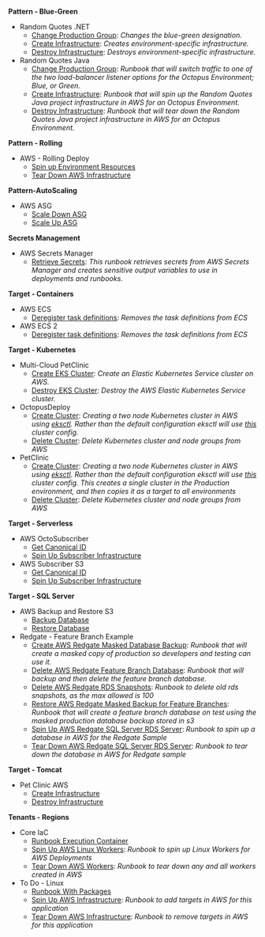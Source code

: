 **Pattern - Blue-Green**

- Random Quotes .NET
   - <a href="https://samples.octopus.app/app#/Spaces-302/projects/Projects-542/operations/runbooks/Runbooks-525/process/RunbookProcess-Runbooks-525" target="_blank">Change Production Group</a>: *Changes the blue-green designation.*
   - <a href="https://samples.octopus.app/app#/Spaces-302/projects/Projects-542/operations/runbooks/Runbooks-523/process/RunbookProcess-Runbooks-523" target="_blank">Create Infrastructure</a>: *Creates environment-specific infrastructure.*
   - <a href="https://samples.octopus.app/app#/Spaces-302/projects/Projects-542/operations/runbooks/Runbooks-524/process/RunbookProcess-Runbooks-524" target="_blank">Destroy Infrastructure</a>: *Destroys environment-specific infrastructure.*
- Random Quotes Java
   - <a href="https://samples.octopus.app/app#/Spaces-302/projects/Projects-402/operations/runbooks/Runbooks-383/process/RunbookProcess-Runbooks-383" target="_blank">Change Production Group</a>: *Runbook that will switch traffic to one of the two load-balancer listener options for the Octopus Environment; _Blue_, or _Green_.*
   - <a href="https://samples.octopus.app/app#/Spaces-302/projects/Projects-402/operations/runbooks/Runbooks-381/process/RunbookProcess-Runbooks-381" target="_blank">Create Infrastructure</a>: *Runbook that will spin up the _Random Quotes Java_ project infrastructure in AWS for an Octopus Environment.*
   - <a href="https://samples.octopus.app/app#/Spaces-302/projects/Projects-402/operations/runbooks/Runbooks-382/process/RunbookProcess-Runbooks-382" target="_blank">Destroy Infrastructure</a>: *Runbook that will tear down the _Random Quotes Java_ project infrastructure in AWS for an Octopus Environment.*
    
**Pattern - Rolling**

- AWS - Rolling Deploy
   - <a href="https://samples.octopus.app/app#/Spaces-45/projects/Projects-386/operations/runbooks/Runbooks-371/process/RunbookProcess-Runbooks-371" target="_blank">Spin up Environment Resources</a>
   - <a href="https://samples.octopus.app/app#/Spaces-45/projects/Projects-386/operations/runbooks/Runbooks-372/process/RunbookProcess-Runbooks-372" target="_blank">Tear Down AWS Infrastructure</a>
    
**Pattern-AutoScaling**

- AWS ASG
   - <a href="https://samples.octopus.app/app#/Spaces-742/projects/Projects-1464/operations/runbooks/Runbooks-1782/process/RunbookProcess-Runbooks-1782" target="_blank">Scale Down ASG</a>
   - <a href="https://samples.octopus.app/app#/Spaces-742/projects/Projects-1464/operations/runbooks/Runbooks-1543/process/RunbookProcess-Runbooks-1543" target="_blank">Scale Up ASG</a>
    
**Secrets Management**

- AWS Secrets Manager
   - <a href="https://samples.octopus.app/app#/Spaces-822/projects/Projects-1702/operations/runbooks/Runbooks-1744/process/RunbookProcess-Runbooks-1744" target="_blank">Retrieve Secrets</a>: *This runbook retrieves secrets from AWS Secrets Manager and creates sensitive output variables to use in deployments and runbooks.*
    
**Target - Containers**

- AWS ECS
   - <a href="https://samples.octopus.app/app#/Spaces-103/projects/Projects-647/operations/runbooks/Runbooks-664/process/RunbookProcess-Runbooks-664" target="_blank">Deregister task definitions</a>: *Removes the task definitions from ECS*
- AWS ECS 2
   - <a href="https://samples.octopus.app/app#/Spaces-103/projects/Projects-1848/operations/runbooks/Runbooks-1896/process/RunbookProcess-Runbooks-1896" target="_blank">Deregister task definitions</a>: *Removes the task definitions from ECS*
    
**Target - Kubernetes**

- Multi-Cloud PetClinic
   - <a href="https://samples.octopus.app/app#/Spaces-105/projects/Projects-1707/operations/runbooks/Runbooks-1763/process/RunbookProcess-Runbooks-1763" target="_blank">Create EKS Cluster</a>: *Create an Elastic Kubernetes Service cluster on AWS.*
   - <a href="https://samples.octopus.app/app#/Spaces-105/projects/Projects-1707/operations/runbooks/Runbooks-1766/process/RunbookProcess-Runbooks-1766" target="_blank">Destroy EKS Cluster</a>: *Destroy the AWS Elastic Kubernetes Service cluster.*
- OctopusDeploy
   - <a href="https://samples.octopus.app/app#/Spaces-105/projects/Projects-1241/operations/runbooks/Runbooks-1242/process/RunbookProcess-Runbooks-1242" target="_blank">Create Cluster</a>: *Creating a two node Kubernetes cluster in AWS using [eksctl](https://github.com/weaveworks/eksctl). Rather than the default configuration eksctl will use [this](https://github.com/OctopusSamples/IaC/blob/master/aws/Kubernetes/cluster.yaml) cluster config.*
   - <a href="https://samples.octopus.app/app#/Spaces-105/projects/Projects-1241/operations/runbooks/Runbooks-1243/process/RunbookProcess-Runbooks-1243" target="_blank">Delete Cluster</a>: *Delete Kubernetes cluster and node groups from AWS*
- PetClinic
   - <a href="https://samples.octopus.app/app#/Spaces-105/projects/Projects-861/operations/runbooks/Runbooks-901/process/RunbookProcess-Runbooks-901" target="_blank">Create Cluster</a>: *Creating a two node Kubernetes cluster in AWS using [eksctl](https://github.com/weaveworks/eksctl). Rather than the default configuration eksctl will use [this](https://github.com/OctopusSamples/IaC/blob/master/aws/Kubernetes/cluster.yaml) cluster config. This creates a single cluster in the Production environment, and then copies it as a target to all environments*
   - <a href="https://samples.octopus.app/app#/Spaces-105/projects/Projects-861/operations/runbooks/Runbooks-902/process/RunbookProcess-Runbooks-902" target="_blank">Delete Cluster</a>: *Delete Kubernetes cluster and node groups from AWS*
    
**Target - Serverless**

- AWS OctoSubscriber
   - <a href="https://samples.octopus.app/app#/Spaces-1/projects/Projects-1742/operations/runbooks/Runbooks-1806/process/RunbookProcess-Runbooks-1806" target="_blank">Get Canonical ID</a>
   - <a href="https://samples.octopus.app/app#/Spaces-1/projects/Projects-1742/operations/runbooks/Runbooks-1805/process/RunbookProcess-Runbooks-1805" target="_blank">Spin Up Subscriber Infrastructure</a>
- AWS Subscriber S3
   - <a href="https://samples.octopus.app/app#/Spaces-1/projects/Projects-1781/operations/runbooks/Runbooks-1822/process/RunbookProcess-Runbooks-1822" target="_blank">Get Canonical ID</a>
   - <a href="https://samples.octopus.app/app#/Spaces-1/projects/Projects-1781/operations/runbooks/Runbooks-1821/process/RunbookProcess-Runbooks-1821" target="_blank">Spin Up Subscriber Infrastructure</a>
    
**Target - SQL Server**

- AWS Backup and Restore S3
   - <a href="https://samples.octopus.app/app#/Spaces-106/projects/Projects-649/operations/runbooks/Runbooks-666/process/RunbookProcess-Runbooks-666" target="_blank">Backup Database</a>
   - <a href="https://samples.octopus.app/app#/Spaces-106/projects/Projects-649/operations/runbooks/Runbooks-667/process/RunbookProcess-Runbooks-667" target="_blank">Restore Database</a>
- Redgate - Feature Branch Example
   - <a href="https://samples.octopus.app/app#/Spaces-106/projects/Projects-374/operations/runbooks/Runbooks-365/process/RunbookProcess-Runbooks-365" target="_blank">Create AWS Redgate Masked Database Backup</a>: *Runbook that will create a masked copy of production so developers and testing can use it.*
   - <a href="https://samples.octopus.app/app#/Spaces-106/projects/Projects-374/operations/runbooks/Runbooks-367/process/RunbookProcess-Runbooks-367" target="_blank">Delete AWS Redgate Feature Branch Database</a>: *Runbook that will backup and then delete the feature branch database.*
   - <a href="https://samples.octopus.app/app#/Spaces-106/projects/Projects-374/operations/runbooks/Runbooks-914/process/RunbookProcess-Runbooks-914" target="_blank">Delete AWS Redgate RDS Snapshots</a>: *Runbook to delete old rds snapshots, as the max allowed is 100*
   - <a href="https://samples.octopus.app/app#/Spaces-106/projects/Projects-374/operations/runbooks/Runbooks-366/process/RunbookProcess-Runbooks-366" target="_blank">Restore AWS Redgate Masked Backup for Feature Branches</a>: *Runbook that will create a feature branch database on test using the masked production database backup stored in s3*
   - <a href="https://samples.octopus.app/app#/Spaces-106/projects/Projects-374/operations/runbooks/Runbooks-354/process/RunbookProcess-Runbooks-354" target="_blank">Spin Up AWS Redgate SQL Server RDS Server</a>: *Runbook to spin up a database in AWS for the Redgate Sample*
   - <a href="https://samples.octopus.app/app#/Spaces-106/projects/Projects-374/operations/runbooks/Runbooks-355/process/RunbookProcess-Runbooks-355" target="_blank">Tear Down AWS Redgate SQL Server RDS Server</a>: *Runbook to tear down the database in AWS for Redgate sample*
    
**Target - Tomcat**

- Pet Clinic AWS
   - <a href="https://samples.octopus.app/app#/Spaces-203/projects/Projects-371/operations/runbooks/Runbooks-348/process/RunbookProcess-Runbooks-348" target="_blank">Create Infrastructure</a>
   - <a href="https://samples.octopus.app/app#/Spaces-203/projects/Projects-371/operations/runbooks/Runbooks-353/process/RunbookProcess-Runbooks-353" target="_blank">Destroy Infrastructure</a>
    
**Tenants - Regions**

- Core IaC
   - <a href="https://samples.octopus.app/app#/Spaces-102/projects/Projects-152/operations/runbooks/Runbooks-1482/process/RunbookProcess-Runbooks-1482" target="_blank">Runbook Execution Container</a>
   - <a href="https://samples.octopus.app/app#/Spaces-102/projects/Projects-152/operations/runbooks/Runbooks-87/process/RunbookProcess-Runbooks-87" target="_blank">Spin Up AWS Linux Workers</a>: *Runbook to spin up Linux Workers for AWS Deployments*
   - <a href="https://samples.octopus.app/app#/Spaces-102/projects/Projects-152/operations/runbooks/Runbooks-86/process/RunbookProcess-Runbooks-86" target="_blank">Tear Down AWS Workers</a>: *Runbook to tear down any and all workers created in AWS*
- To Do - Linux
   - <a href="https://samples.octopus.app/app#/Spaces-102/projects/Projects-148/operations/runbooks/Runbooks-1283/process/RunbookProcess-Runbooks-1283" target="_blank">Runbook With Packages</a>
   - <a href="https://samples.octopus.app/app#/Spaces-102/projects/Projects-148/operations/runbooks/Runbooks-81/process/RunbookProcess-Runbooks-81" target="_blank">Spin Up AWS Infrastructure</a>: *Runbook to add targets in AWS for this application*
   - <a href="https://samples.octopus.app/app#/Spaces-102/projects/Projects-148/operations/runbooks/Runbooks-82/process/RunbookProcess-Runbooks-82" target="_blank">Tear Down AWS Infrastructure</a>: *Runbook to remove targets in AWS for this application*
